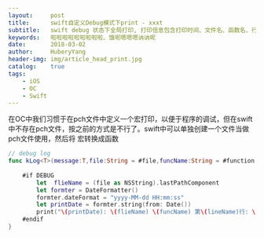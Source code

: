 ```yaml
--- 
layout:     post                      
title:      swift自定义Debug模式下print - xxxt
subtitle:   swift debug 状态下全局打印, 打印信息包含打印时间、文件名、函数名、行数，便于程序调试
keywords:   啦啦啦啦啦啦啦啦啦、饿呢嗯嗯嗯讷讷呢
date:       2018-03-02                 
author:     HuberyYang                
header-img: img/article_head_print.jpg
catalog:    true                     
tags:                             
    - iOS
    - OC
    - Swift
---
```



在OC中我们习惯于在pch文件中定义一个宏打印，以便于程序的调试，但在swift中不存在pch文件，按之前的方式是不行了。swift中可以单独创建一个文件当做pch文件使用，然后将
宏转换成函数

```swift
// debug log
func kLog<T>(message:T,file:String = #file,funcName:String = #function,lineName:Int = #line){
    
    #if DEBUG
        let  flieName = (file as NSString).lastPathComponent
        let formter = DateFormatter()
        formter.dateFormat = "yyyy-MM-dd HH:mm:ss"
        let printDate = formter.string(from: Date())
        print("\(printDate): \(flieName) \(funcName) 第\(lineName)行: \(message)")
    #endif
}


```